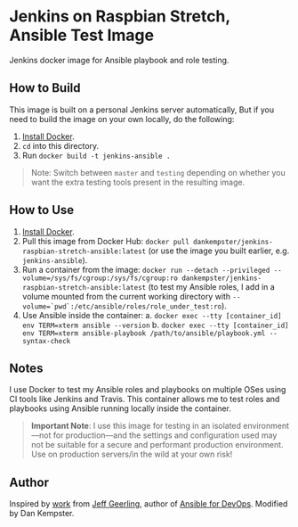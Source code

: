 # Jenkins on Raspbian Stretch, Ansible Test Image

Jenkins docker image for Ansible playbook and role testing.

## How to Build

This image is built on a personal Jenkins server automatically, But if you 
need to build the image on your own locally, do the following:

  1. [Install Docker](https://docs.docker.com/engine/installation/).
  2. `cd` into this directory.
  3. Run `docker build -t jenkins-ansible .`

> Note: Switch between `master` and `testing` depending on whether you want the extra testing tools present in the resulting image.

## How to Use

  1. [Install Docker](https://docs.docker.com/engine/installation/).
  2. Pull this image from Docker Hub: `docker pull dankempster/jenkins-raspbian-stretch-ansible:latest` (or use the image you built earlier, e.g. `jenkins-ansible`).
  3. Run a container from the image: `docker run --detach --privileged --volume=/sys/fs/cgroup:/sys/fs/cgroup:ro dankempster/jenkins-raspbian-stretch-ansible:latest` (to test my Ansible roles, I add in a volume mounted from the current working directory with ``--volume=`pwd`:/etc/ansible/roles/role_under_test:ro``).
  4. Use Ansible inside the container:
    a. `docker exec --tty [container_id] env TERM=xterm ansible --version`
    b. `docker exec --tty [container_id] env TERM=xterm ansible-playbook /path/to/ansible/playbook.yml --syntax-check`

## Notes

I use Docker to test my Ansible roles and playbooks on multiple OSes using CI tools like Jenkins and Travis. This container allows me to test roles and playbooks using Ansible running locally inside the container.

> **Important Note**: I use this image for testing in an isolated environment—not for production—and the settings and configuration used may not be suitable for a secure and performant production environment. Use on production servers/in the wild at your own risk!

## Author

Inspired by [work](https://github.com/geerlingguy/docker-debian9-ansible) from [Jeff Geerling](https://www.jeffgeerling.com/), author of [Ansible for DevOps](https://www.ansiblefordevops.com/). Modified by Dan Kempster.
